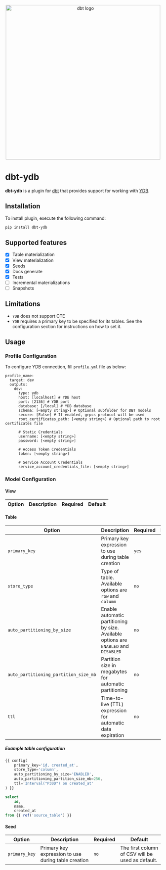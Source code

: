<p align="center">
  <img src="https://raw.githubusercontent.com/dbt-labs/dbt/ec7dee39f793aa4f7dd3dae37282cc87664813e4/etc/dbt-logo-full.svg" alt="dbt logo" width="500"/>
</p>

# dbt-ydb

**dbt-ydb** is a plugin for [dbt](https://www.getdbt.com/) that provides support for working with [YDB](https://ydb.tech).

## Installation

To install plugin, execute the following command:

```bash
pip install dbt-ydb
```

## Supported features

- [x] Table materialization
- [x] View materialization
- [x] Seeds
- [x] Docs generate
- [x] Tests
- [ ] Incremental materializations
- [ ] Snapshots

## Limitations

* `YDB` does not support CTE
* `YDB` requires a primary key to be specified for its tables. See the configuration section for instructions on how to set it.

## Usage

### Profile Configuration

To configure YDB connection, fill `profile.yml` file as below:

```
profile_name:
  target: dev
  outputs:
    dev:
      type: ydb
      host: [localhost] # YDB host
      port: [2136] # YDB port
      database: [/local] # YDB database
      schema: [<empty string>] # Optional subfolder for DBT models
      secure: [False] # If enabled, grpcs protocol will be used
      root_certificates_path: [<empty string>] # Optional path to root certificates file

      # Static Credentials
      username: [<empty string>]
      password: [<empty string>]

      # Access Token Credentials
      token: [<empty string>]

      # Service Account Credentials
      service_account_credentials_file: [<empty string>]
```

### Model Configuration

#### View

| Option | Description | Required | Default |
| ------ | ----------- | -------- | ------- |

#### Table

| Option | Description | Required | Default |
| ------ | ----------- | -------- | ------- |
| `primary_key` | Primary key expression to use during table creation | `yes` | |
| `store_type` | Type of table. Available options are `row` and `column` | `no` | `row` |
| `auto_partitioning_by_size` | Enable automatic partitioning by size. Available options are `ENABLED` and `DISABLED` | `no` | |
| `auto_partitioning_partition_size_mb` | Partition size in megabytes for automatic partitioning | `no` | |
| `ttl` | Time-to-live (TTL) expression for automatic data expiration | `no` | |

##### Example table configuration

```sql
{{ config(
    primary_key='id, created_at',
    store_type='column',
    auto_partitioning_by_size='ENABLED',
    auto_partitioning_partition_size_mb=256,
    ttl='Interval("P30D") on created_at'
) }}

select
    id,
    name,
    created_at
from {{ ref('source_table') }}
```

#### Seed

| Option | Description | Required | Default |
| ------ | ----------- | -------- | ------- |
| `primary_key` | Primary key expression to use during table creation | `no` | The first column of CSV will be used as default. |
